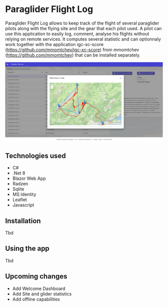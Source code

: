 # Paraglider Flight Log

Paraglider Flight Log  allows to keep track of the flight of several paraglider pilots along with the flying site and the gear that each pilot used. A pilot can use this application to easily log, comment, analyse his flights without relying on remote services. It computes several statistic and can optionnaly work together with the application igc-xc-score (https://github.com/mmomtchev/igc-xc-score) from mmomtchev (https://github.com/mmomtchev) that can be installed separately.

![A flight drawn on a map with its turnpoints](Images/FlightListWithMapScreenShot.png)

## Technologies used

* C#
* .Net 8
* Blazor Web App
* Radzen
* Sqlite
* MS Identity
* Leaflet
* Javascript

## Installation
Tbd
## Using the app
Tbd

## Upcoming changes
* Add Welcome Dashboard
* Add Site and glider statistics
* Add offline capabilities
